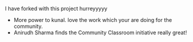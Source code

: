 I have forked with this project hurreyyyyy
- More power to kunal. love the work which your are doing for the community.
- Anirudh Sharma finds the Community Classroom initiative really great!
